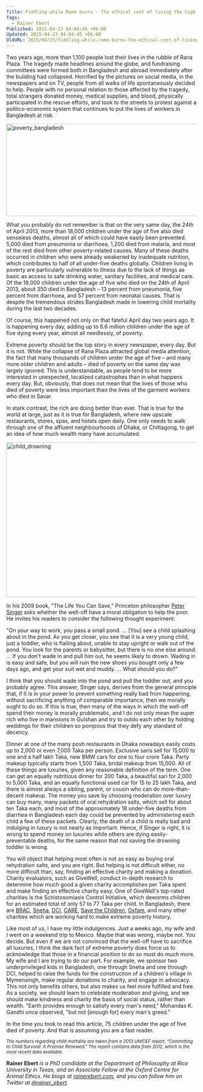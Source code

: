 ```yaml
---
Title: Fiddling while Rome burns - The ethical cost of living the high life
Tags:
  - Rainer Ebert
Published: 2015-04-23 04:04:45 +06:00
Updated: 2015-04-23 04:04:45 +06:00
OldURL: 2015/04/23/fiddling-while-rome-burns-the-ethical-cost-of-living-the-high-life/
---
```


Two years ago, more than 1,100 people lost their lives in the rubble of Rana Plaza. The tragedy made headlines around the globe, and fundraising committees were formed both in Bangladesh and abroad immediately after the building had collapsed. Horrified by the pictures on social media, in the newspapers and on TV, people from all walks of life spontaneously decided to help. People with no personal relation to those affected by the tragedy, total strangers donated money, medical supplies, and blood, physically participated in the rescue efforts, and took to the streets to protest against a politico-economic system that continues to put the lives of workers in Bangladesh at risk.

<img src="https://enblog.muktomona.com/wp-content/uploads/2015/04/poverty_bangladesh-1024x461.jpg" alt="poverty_bangladesh" width="542" height="244" class="aligncenter size-large wp-image-3741" />

What you probably do not remember is that on the very same day, the 24th of April 2013, more than 18,000 children under the age of five also died senseless deaths, almost all of which could have easily been prevented. 5,000 died from pneumonia or diarrhoea, 1,200 died from malaria, and most of the rest died from other poverty-related causes. Many of these deaths occurred in children who were already weakened by inadequate nutrition, which contributes to half of all under-five deaths globally. Children living in poverty are particularly vulnerable to illness due to the lack of things as basic as access to safe drinking water, sanitary facilities, and medical care. Of the 18,000 children under the age of five who died on the 24th of April 2013, about 350 died in Bangladesh – 13 percent from pneumonia, five percent from diarrhoea, and 57 percent from neonatal causes. That is despite the tremendous strides Bangladesh made in lowering child mortality during the last two decades.

Of course, this happened not only on that fateful April day two years ago. It is happening every day, adding up to 6.6 million children under the age of five dying every year, almost all needlessly, of poverty.

Extreme poverty should be the top story in every newspaper, every day. But it is not. While the collapse of Rana Plaza attracted global media attention, the fact that many thousands of children under the age of five – and many more older children and adults – died of poverty on the same day was largely ignored. This is understandable, as people tend to be more interested in unexpected, localized catastrophes than in what happens every day. But, obviously, that does not mean that the lives of those who died of poverty were less important than the lives of the garment workers who died in Savar.

In stark contrast, the rich are doing better than ever. That is true for the world at large, just as it is true for Bangladesh, where new upscale restaurants, stores, spas, and hotels open daily. One only needs to walk through one of the affluent neighbourhoods of Dhaka, or Chittagong, to get an idea of how much wealth many have accumulated.

<img src="https://enblog.muktomona.com/wp-content/uploads/2015/04/child_drowning-1024x773.jpg" alt="child_drowning" width="542" height="409" class="aligncenter size-large wp-image-3742" />

In his 2009 book, "The Life You Can Save," Princeton philosopher <a href="https://www.princeton.edu/~psinger/" target="_blank">Peter Singer</a> asks whether the well-off have a moral obligation to help the poor. He invites his readers to consider the following thought experiment:

"On your way to work, you pass a small pond. … [You] see a child splashing about in the pond. As you get closer, you see that it is a very young child, just a toddler, who is flailing about, unable to stay upright or walk out of the pond. You look for the parents or babysitter, but there is no one else around. … If you don't wade in and pull him out, he seems likely to drown. Wading in is easy and safe, but you will ruin the new shoes you bought only a few days ago, and get your suit wet and muddy. … What should you do?"

I think that you should wade into the pond and pull the toddler out, and you probably agree. This answer, Singer says, derives from the general principle that, if it is in your power to prevent something really bad from happening, without sacrificing anything of comparable importance, then we morally ought to do so. If this is true, then many of the ways in which the well-off spend their money is morally problematic, and I do not only mean the super rich who live in mansions in Gulshan and try to outdo each other by holding weddings for their children so pompous that they defy any standard of decency.

Dinner at one of the many posh restaurants in Dhaka nowadays easily costs up to 2,000 or even 7,000 Taka per person. Exclusive saris sell for 15,000 to one and a half lakh Taka, new BMW cars for one to four crore Taka. Party makeup typically starts from 1,500 Taka, bridal makeup from 15,000. All of these things are luxuries, given any reasonable definition of the term. One can get an equally nutritious dinner for 200 Taka, a beautiful sari for 2,000 to 5,000 Taka, and an equally functional used car for 15 to 25 lakh Taka, and there is almost always a sibling, parent, or cousin who can do more-than-decent makeup. The money you save by choosing moderation over luxury can buy many, many packets of oral rehydration salts, which sell for about ten Taka each, and most of the approximately 18 under-five deaths from diarrhea in Bangladesh each day could be prevented by administering each child a few of these packets. Clearly, the death of a child is really bad and indulging in luxury is not nearly as important. Hence, if Singer is right, it is wrong to spend money on luxuries while others are dying easily-preventable deaths, for the same reason that not saving the drowning toddler is wrong.

You will object that helping most often is not as easy as buying oral rehydration salts, and you are right. But helping is not difficult either, no more difficult than, say, finding an effective charity and making a donation. Charity evaluators, such as GiveWell, conduct in-depth research to determine how much good a given charity accomplishes per Taka spent and make finding an effective charity easy. One of GiveWell's top-rated charities is the Schistosomiasis Control Initiative, which deworms children for an estimated total of only 57 to 77 Taka per child. In Bangladesh, there are <a href="https://www.brac.net/" target="_blank">BRAC</a>, <a href="https://www.snehafoundation.org/" target="_blank">Sneha</a>, <a href="https://www.distressedchildren.org/" target="_blank">DCI</a>, <a href="https://www.carebangladesh.org/" target="_blank">CARE</a>, <a href="https://bangladesh.savethechildren.net/" target="_blank">Save the Children</a>, <a href="https://www.oxfam.org/en/countries/bangladesh" target="_blank">Oxfam</a>, and many other charities which are working hard to make extreme poverty history.

Like most of us, I have my little indulgences. Just a weeks ago, my wife and I went on a weekend trip to Mexico. Maybe that was wrong, maybe not. You decide. But even if we are not convinced that the well-off have to sacrifice all luxuries, I think the dark fact of extreme poverty does force us to acknowledge that those in a financial position to do so must do much more. My wife and I are trying to do our part. For example, we sponsor two underprivileged kids in Bangladesh, one through Sneha and one through DCI, helped to raise the funds for the construction of a children's village in Mymensingh, make regular donations to charity, and engage in advocacy. This not only benefits others, but also makes us feel more fulfilled and free. As a society, we should learn to celebrate moderation and giving, and we should make kindness and charity the basis of social status, rather than wealth. "Earth provides enough to satisfy every man's need," Mohandas K. Gandhi once observed, "but not [enough for] every man's greed."

In the time you took to read this article, 75 children under the age of five died of poverty. And that is assuming you are a fast reader.

<small><em>The numbers regarding child mortality are taken from a 2013 UNICEF report, "Committing to Child Survival: A Promise Renewed." The report contains data from 2012, which is the most recent data available.</em></small>

<strong>Rainer Ebert</strong> <em>is a PhD candidate at the Department of Philosophy at Rice University in Texas, and an Associate Fellow at the Oxford Centre for Animal Ethics. He blogs at <a href="https://rainerebert.com/" target="_blank">rainerebert.com</a>, and you can follow him on Twitter at <a href="https://twitter.com/rainer_ebert" target="_blank">@rainer_ebert</a>.</em>
